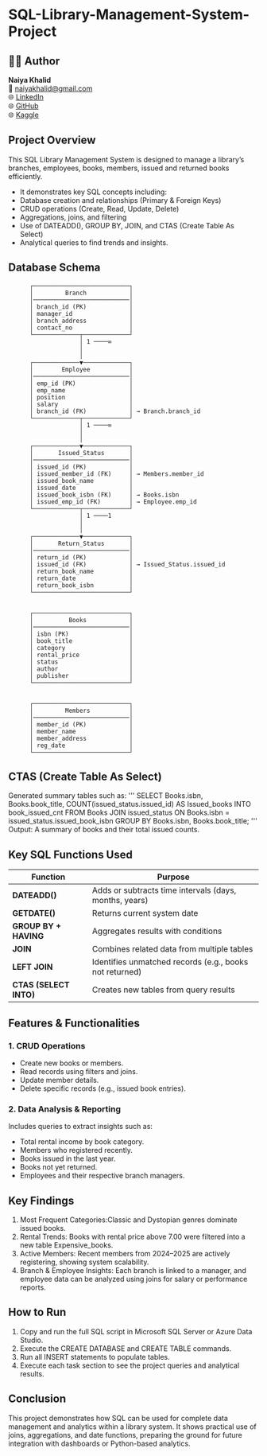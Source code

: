 # SQL-Library-Management-System-Project

## 🧑‍💻 Author
**Naiya Khalid**  
📩 [naiyakhalid@gmail.com](mailto:naiyakhalid@gmail.com)  
🌐 [LinkedIn](https://www.linkedin.com/in/naiya-khalid-510981130/)  
🌐 [GitHub](https://github.com/naiyakhalid)  
🌐 [Kaggle](https://www.kaggle.com/naiyakhalid)

## Project Overview
This SQL Library Management System is designed to manage a library’s branches, employees, books, members, issued and returned books efficiently.
- It demonstrates key SQL concepts including:
- Database creation and relationships (Primary & Foreign Keys)
- CRUD operations (Create, Read, Update, Delete)
- Aggregations, joins, and filtering
- Use of DATEADD(), GROUP BY, JOIN, and CTAS (Create Table As Select)
- Analytical queries to find trends and insights.

## Database Schema                                       
          ┌───────────────────────────┐
          │         Branch            │
          │───────────────────────────│
          │ branch_id (PK)            │
          │ manager_id                │
          │ branch_address            │
          │ contact_no                │
          └─────────────┬─────────────┘
                        │ 1 ────∞
                        │
                        │
          ┌─────────────▼─────────────┐
          │        Employee           │
          │───────────────────────────│
          │ emp_id (PK)               │
          │ emp_name                  │
          │ position                  │
          │ salary                    │
          │ branch_id (FK)            │ → Branch.branch_id
          └─────────────┬─────────────┘
                        │ 1 ────∞
                        │
                        │
          ┌─────────────▼─────────────┐
          │       Issued_Status       │
          │───────────────────────────│
          │ issued_id (PK)            │
          │ issued_member_id (FK)     │ → Members.member_id
          │ issued_book_name          │
          │ issued_date               │
          │ issued_book_isbn (FK)     │ → Books.isbn
          │ issued_emp_id (FK)        │ → Employee.emp_id
          └─────────────┬─────────────┘
                        │ 1 ────1
                        │
                        │
          ┌─────────────▼─────────────┐
          │       Return_Status       │
          │───────────────────────────│
          │ return_id (PK)            │
          │ issued_id (FK)            │ → Issued_Status.issued_id
          │ return_book_name          │
          │ return_date               │
          │ return_book_isbn          │
          └───────────────────────────┘


          ┌───────────────────────────┐
          │          Books            │
          │───────────────────────────│
          │ isbn (PK)                 │
          │ book_title                │
          │ category                  │
          │ rental_price              │
          │ status                    │
          │ author                    │
          │ publisher                 │
          └───────────────────────────┘


          ┌───────────────────────────┐
          │         Members           │
          │───────────────────────────│
          │ member_id (PK)            │
          │ member_name               │
          │ member_address            │
          │ reg_date                  │
          └───────────────────────────┘


## CTAS (Create Table As Select)
Generated summary tables such as:
'''
SELECT Books.isbn, Books.book_title, COUNT(issued_status.issued_id) AS Issued_books 
INTO book_issued_cnt
FROM Books
JOIN issued_status ON Books.isbn = issued_status.issued_book_isbn
GROUP BY Books.isbn, Books.book_title;
'''
Output: A summary of books and their total issued counts.

## Key SQL Functions Used
| Function               | Purpose                                                 |
| ---------------------- | ------------------------------------------------------- |
| **DATEADD()**          | Adds or subtracts time intervals (days, months, years)  |
| **GETDATE()**          | Returns current system date                             |
| **GROUP BY + HAVING**  | Aggregates results with conditions                      |
| **JOIN**               | Combines related data from multiple tables              |
| **LEFT JOIN**          | Identifies unmatched records (e.g., books not returned) |
| **CTAS (SELECT INTO)** | Creates new tables from query results                   |

## Features & Functionalities
### 1. CRUD Operations
- Create new books or members.
- Read records using filters and joins.
- Update member details.
- Delete specific records (e.g., issued book entries).

### 2. Data Analysis & Reporting
Includes queries to extract insights such as:
- Total rental income by book category.
- Members who registered recently.
- Books issued in the last year.
- Books not yet returned.
- Employees and their respective branch managers.

## Key Findings
1. Most Frequent Categories:Classic and Dystopian genres dominate issued books.
2. Rental Trends: Books with rental price above 7.00 were filtered into a new table Expensive_books.
3. Active Members: Recent members from 2024–2025 are actively registering, showing system scalability.
4. Branch & Employee Insights: Each branch is linked to a manager, and employee data can be analyzed using joins for salary or performance reports.


## How to Run
1. Copy and run the full SQL script in Microsoft SQL Server or Azure Data Studio.
2. Execute the CREATE DATABASE and CREATE TABLE commands.
3. Run all INSERT statements to populate tables.
4. Execute each task section to see the project queries and analytical results.

## Conclusion
This project demonstrates how SQL can be used for complete data management and analytics within a library system. It shows practical use of joins, aggregations, and date functions, preparing the ground for future integration with dashboards or Python-based analytics.
